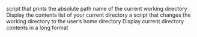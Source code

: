 script that prints the absolute path name of the current working directory
Display the contents list of your current directory
 a script that changes the working directory to the user’s home directory
Display current directory contents in a long format
